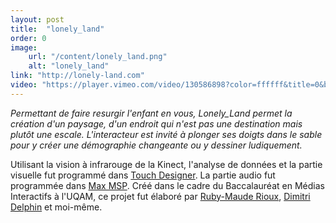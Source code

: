 ```yaml
---
layout: post
title:  "lonely_land"
order: 0
image:
    url: "/content/lonely_land.png"
    alt: "lonely_land"
link: "http://lonely-land.com"
video: "https://player.vimeo.com/video/130586898?color=ffffff&title=0&byline=0&portrait=0"
---
```


_Permettant de faire resurgir l'enfant en vous, Lonely_Land permet la création d'un paysage, d'un endroit qui n'est pas une destination mais plutôt une escale. L'interacteur est invité à plonger ses doigts dans le sable pour y créer une démographie changeante ou y dessiner ludiquement._  

Utilisant la vision à infrarouge de la Kinect, l'analyse de données et la partie visuelle fut programmé dans [Touch Designer](https://www.derivative.ca/). La partie audio fut programmée dans [Max MSP](https://cycling74.com/products/max/).
Créé dans le cadre du Baccalauréat en Médias Interactifs à l'UQAM, ce projet fut élaboré par [Ruby-Maude Rioux](https://ca.linkedin.com/pub/ruby-maude-rioux/5a/3b9/b5a), [Dimitri Delphin](http://dimitridelphin.com/) et moi-même. 
